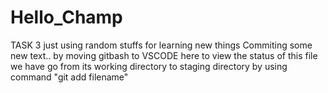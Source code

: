 # Hello_Champ
TASK 3
just using random stuffs for learning new things
Commiting some new text..
by moving gitbash to VSCODE
here to view the status of this file we have go from its working directory to staging directory by using command "git add filename"